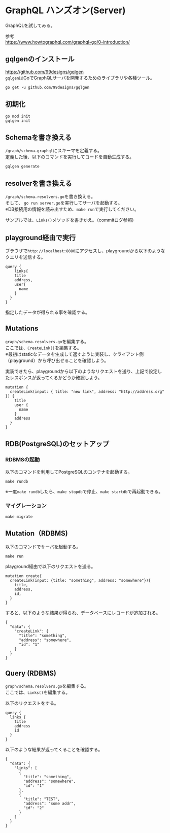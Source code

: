 # GraphQL ハンズオン(Server)

GraphQLを試してみる。  

参考  
https://www.howtographql.com/graphql-go/0-introduction/

## gqlgenのインストール
https://github.com/99designs/gqlgen  
`gqlgen`はGoでGraphQLサーバを開発するためのライブラリや各種ツール。  

```
go get -u github.com/99designs/gqlgen
```

## 初期化

```
go mod init
gqlgen init
```

## Schemaを書き換える

`/graph/schema.graphql`にスキーマを定義する。  
定義した後、以下のコマンドを実行してコードを自動生成する。  

```
gqlgen generate
```

## resolverを書き換える

`/graph/schema.resolvers.go`を書き換える。  
そして、 `go run server.go`を実行してサーバを起動する。  
※DB接続用の情報を読み出すため、`make run`で実行してください。  

サンプルでは、`Links()`メソッドを書きかえ。（commitログ参照)

## playground経由で実行
ブラウザで`http://localhost:8080`にアクセスし、playgroundから以下のようなクエリを送信する。  

```
query {
	links{
    title
    address,
    user{
      name
    }
  }
}
```

指定したデータが得られる事を確認する。

## Mutations
`graph/schema.resolvers.go`を編集する。  
ここでは、`CreateLink()`を編集する。  
※最初はstaticなデータを生成して返すように実装し、クライアント側（playground）から呼び出せることを確認しよう。  

実装できたら、playgroundから以下のようなリクエストを送り、上記で設定したレスポンスが返ってくるかどうか確認しよう。  

```
mutation {
  createLink(input: { title: "new link", address: "http://address.org" }) {
    title
    user {
      name
    }
    address
  }
}
```

## RDB(PostgreSQL)のセットアップ

### RDBMSの起動
以下のコマンドを利用してPostgreSQLのコンテナを起動する。  

```
make rundb
```

※一度`make rundb`したら、`make stopdb`で停止、`make startdb`で再起動できる。  

### マイグレーション
```
make migrate
```

## Mutation（RDBMS)
以下のコマンドでサーバを起動する。

```
make run
```

playground経由で以下のリクエストを送る。  

```
mutation create{
  createLink(input: {title: "something", address: "somewhere"}){
    title,
    address,
    id,
  }
}
```

すると、以下のような結果が得られ、データベースにレコードが追加される。  

```
{
  "data": {
    "createLink": {
      "title": "something",
      "address": "somewhere",
      "id": "1"
    }
  }
}
```

## Query (RDBMS)
`graph/schema.resolvers.go`を編集する。  
ここでは、`Links()`を編集する。  

以下のリクエストをする。  

```
query {
  links {
    title
    address
    id
  }
}
```

以下のような結果が返ってくることを確認する。

```
{
  "data": {
    "links": [
      {
        "title": "something",
        "address": "somewhere",
        "id": "1"
      },
      {
        "title": "TEST",
        "address": "some addr",
        "id": "2"
      }
    ]
  }
}
```
